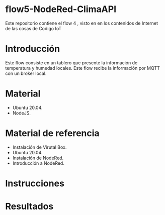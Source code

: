 # flow5-NodeRed-ClimaAPI
Este repositorio contiene el flow 4 , visto en en los contenidos de Internet de las cosas de Codigo IoT 

# Introducción

Este flow consiste en un tablero que presente la información de temperatura y humedad locales. Este flow recibe la información por MQTT con un broker local.

# Material

- Ubuntu 20.04.
- NodeJS.

# Material de referencia

- Instalación de Virutal Box. 
- Ubuntu 20.04.
- Instalación de NodeRed.
- Introducción a NodeRed.

# Instrucciones


# Resultados
